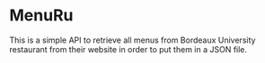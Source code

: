 # MenuRu
This is a simple API to retrieve all menus from Bordeaux University restaurant from their website in order to put them in a JSON file.
